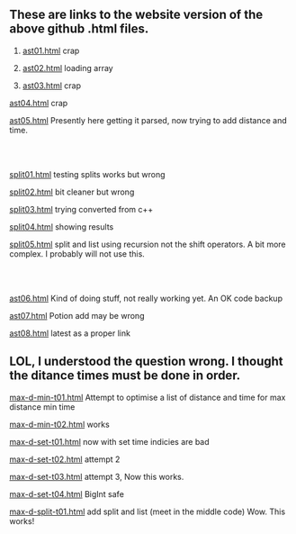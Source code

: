 
## These are links to the website version of the above github .html files.


1. [ast01.html](https://hpssjellis.github.io/fred/public/eth/ast01.html)     crap

1. [ast02.html](https://hpssjellis.github.io/fred/public/eth/ast02.html)      loading array

1. [ast03.html](https://hpssjellis.github.io/fred/public/eth/ast03.html)     crap

[ast04.html](https://hpssjellis.github.io/fred/public/eth/ast04.html)     crap

[ast05.html](https://hpssjellis.github.io/fred/public/eth/ast05.html)     Presently here getting it parsed, now trying to add distance and time. 

<br><br>

[split01.html](https://hpssjellis.github.io/fred/public/eth/split01.html)  testing splits works but wrong

[split02.html](https://hpssjellis.github.io/fred/public/eth/split02.html)  bit cleaner   but wrong

[split03.html](https://hpssjellis.github.io/fred/public/eth/split03.html)  trying converted from c++

[split04.html](https://hpssjellis.github.io/fred/public/eth/split04.html)  showing results

[split05.html](https://hpssjellis.github.io/fred/public/eth/split05.html)  split and list using recursion not the shift operators. A bit more complex. I probably will not use this.


<br><br>

[ast06.html](https://hpssjellis.github.io/fred/public/eth/ast06.html)  Kind of doing stuff, not really working yet. An OK code backup 



[ast07.html](https://hpssjellis.github.io/fred/public/eth/ast07.html)   Potion add may be wrong

[ast08.html](https://hpssjellis.github.io/fred/public/eth/ast08.html)   latest as a proper link


## LOL, I understood the question wrong. I thought the ditance times must be done in order.

[max-d-min-t01.html](https://hpssjellis.github.io/fred/public/eth/max-d-min-t01.html)  Attempt to optimise a list of distance and time for max distance min time


[max-d-min-t02.html](https://hpssjellis.github.io/fred/public/eth/max-d-min-t02.html)  works


[max-d-set-t01.html](https://hpssjellis.github.io/fred/public/eth/max-d-set-t01.html)  now with set time indicies are bad

[max-d-set-t02.html](https://hpssjellis.github.io/fred/public/eth/max-d-set-t02.html)  attempt 2


[max-d-set-t03.html](https://hpssjellis.github.io/fred/public/eth/max-d-set-t03.html)  attempt 3, Now this works.


[max-d-set-t04.html](https://hpssjellis.github.io/fred/public/eth/max-d-set-t04.html)  BigInt safe



[max-d-split-t01.html](https://hpssjellis.github.io/fred/public/eth/max-d-split-t01.html)  add split and list (meet in the middle code) Wow. This works!



 


